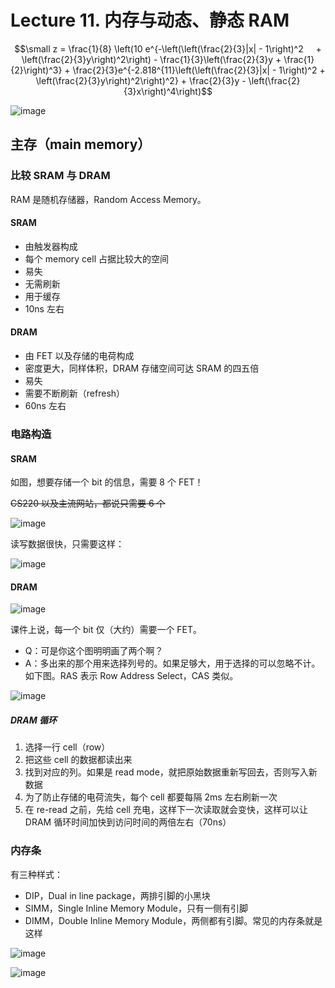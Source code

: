 # Lecture 11. 内存与动态、静态 RAM

$$\small z = \frac{1}{8} \left(10 e^{-\left(\left(\frac{2}{3}|x| - 1\right)^2     + \left(\frac{2}{3}y\right)^2\right) - \frac{1}{3}\left(\frac{2}{3}y + \frac{1}{2}\right)^3} + \frac{2}{3}e^{-2.818^{11}\left(\left(\frac{2}{3}|x| - 1\right)^2 + \left(\frac{2}{3}y\right)^2\right)^2} + \frac{2}{3}y - \left(\frac{2}{3}x\right)^4\right)$$

![image](https://s2.loli.net/2023/05/30/Or38ZwgAmxuiCn2.png)

## 主存（main memory）

### 比较 SRAM 与 DRAM

RAM 是随机存储器，Random Access Memory。

#### SRAM

*   由触发器构成
*   每个 memory cell 占据比较大的空间
*   易失
*   无需刷新
*   用于缓存
*   10ns 左右

#### DRAM

*   由 FET 以及存储的电荷构成
*   密度更大，同样体积，DRAM 存储空间可达 SRAM 的四五倍
*   易失
*   需要不断刷新（refresh）
*   60ns 左右

### 电路构造

#### SRAM

如图，想要存储一个 bit 的信息，需要 8 个 FET！

~~CS220 以及主流网站，都说只需要 6 个~~

![image](https://s2.loli.net/2023/05/30/8x2K1UoXm5NAWtG.png)

读写数据很快，只需要这样：

![image](https://s2.loli.net/2023/05/30/xtJiorj54PSn1Rh.png)

#### DRAM

![image](https://s2.loli.net/2023/05/30/4PORGSa5CMqiEyJ.png)

课件上说，每一个 bit 仅（大约）需要一个 FET。

*   Q：可是你这个图明明画了两个啊？
*   A：多出来的那个用来选择列号的。如果足够大，用于选择的可以忽略不计。如下图。RAS 表示 Row Address Select，CAS 类似。

![image](https://s2.loli.net/2023/05/30/WfmqgVQyJt9xCDw.png)

##### DRAM 循环

1.  选择一行 cell（row）
2.  把这些 cell 的数据都读出来
3.  找到对应的列。如果是 read mode，就把原始数据重新写回去，否则写入新数据
4.  为了防止存储的电荷流失，每个 cell 都要每隔 2ms 左右刷新一次
5.  在 re-read 之前，先给 cell 充电，这样下一次读取就会变快，这样可以让 DRAM 循环时间加快到访问时间的两倍左右（70ns）

### 内存条

有三种样式：

*   DIP，Dual in line package，两排引脚的小黑块
*   SIMM，Single Inline Memory Module，只有一侧有引脚
*   DIMM，Double Inline Memory Module，两侧都有引脚。常见的内存条就是这样

![image](https://s2.loli.net/2023/05/30/NcGMZArCy9lUVfm.png)

![image](https://s2.loli.net/2023/05/30/zveTyUufFB4wpDN.png)
